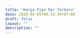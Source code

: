 ```yaml
---
title: "Harga Pipa Ppr Terbaru"
date: 2020-05-05T09:33:39+07:00
draft: false
layout: ""
description: ""
---
```


